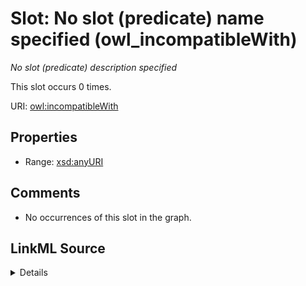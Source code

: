 

# Slot: No slot (predicate) name specified (owl_incompatibleWith)


_No slot (predicate) description specified_






This slot occurs 0 times.


URI: [owl:incompatibleWith](http://www.w3.org/2002/07/owl#incompatibleWith)



<!-- no inheritance hierarchy -->








## Properties

* Range: [xsd:anyURI](http://www.w3.org/2001/XMLSchema#anyURI)





## Comments

* No occurrences of this slot in the graph.



## LinkML Source

<details>

```yaml
name: owl_incompatibleWith
annotations:
  count:
    tag: count
    value: 0
description: No slot (predicate) description specified
title: No slot (predicate) name specified
comments:
- No occurrences of this slot in the graph.
from_schema: spatial-kg
rank: 1000
domain: owl_incompatibleWith
slot_uri: owl:incompatibleWith
alias: owl_incompatibleWith
range: uri

```
</details>